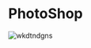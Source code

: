 # PhotoShop

![wkdtndgns](https://user-images.githubusercontent.com/24237454/38876519-937010c8-4297-11e8-957b-81e7502e4203.jpg)
